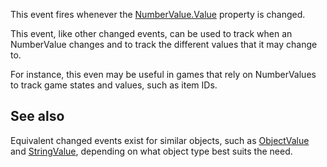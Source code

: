 This event fires whenever the [NumberValue.Value](https://developer.roblox.com/en-us/api-reference/property/NumberValue/Value) property is changed.

This event, like other changed events, can be used to track when an NumberValue changes and to track the different values that it may change to.

For instance, this even may be useful in games that rely on NumberValues to track game states and values, such as item IDs.

See also
--------

Equivalent changed events exist for similar objects, such as [ObjectValue](https://developer.roblox.com/en-us/api-reference/class/ObjectValue) and [StringValue](https://developer.roblox.com/en-us/api-reference/class/StringValue), depending on what object type best suits the need.